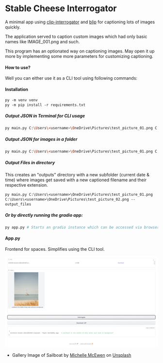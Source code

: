 # Stable Cheese Interrogator

A minimal app using [clip-interrogator](https://github.com/pharmapsychotic/clip-interrogator) and [blip](https://github.com/salesforce/BLIP) for captioning lots of images quickly.

The application served to caption custom images which had only basic names like IMAGE_001.png and such.

This program has an optionated way on captioning images. May open it up more by implementing some more parameters for customizing captioning.

#### How to use?

Well you can either use it as a CLI tool using following commands:


#### Installation

```
py -m venv venv
py -m pip install -r requirements.txt
```


##### Output JSON in Terminal for CLI usage

```bash
py main.py C:\Users\<username>\OneDrive\Pictures\test_picture_01.png C:\Users\<username>\OneDrive\Pictures\test_picture_02.png # Caption as many images as you like.
```


##### Output JSON for images in a folder

```bash
py main.py C:\Users\<username>\OneDrive\Pictures\test_picture_01.png C:\Users\<username>\OneDrive\Pictures\test_picture_02.png # Caption as many images as you like.
```


##### Output Files in directory

This creates an "outputs" directory with a new subfolder (current date & time) where images get saved with a new captioned filename and their respective extension.

```
py main.py C:\Users\<username>\OneDrive\Pictures\test_picture_01.png C:\Users\<username>\OneDrive\Pictures\test_picture_02.png --output_files
```


##### Or by directly running the gradio app:

```bash
py app.py # Starts an gradio instance which can be accessed via browser
```

#### App.py

Frontend for spaces. Simplifies using the CLI tool.

![Image of app.py](app.png)

* Gallery Image of Sailboat by [Michelle McEwen](https://unsplash.com/@michellem18?utm_source=unsplash&utm_medium=referral&utm_content=creditCopyText) on [Unsplash](https://unsplash.com/de/fotos/zZbcIw0LHb4?utm_source=unsplash&utm_medium=referral&utm_content=creditCopyText)